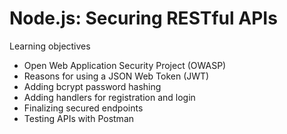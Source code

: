 # Node.js: Securing RESTful APIs

Learning objectives

- Open Web Application Security Project (OWASP)
- Reasons for using a JSON Web Token (JWT)
- Adding bcrypt password hashing
- Adding handlers for registration and login
- Finalizing secured endpoints
- Testing APIs with Postman
